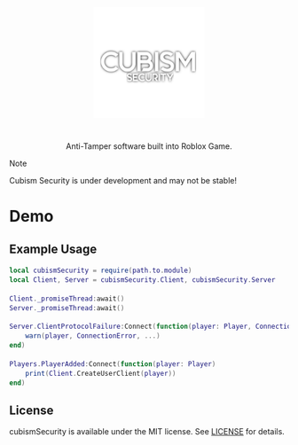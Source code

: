 <div align="center">
<img src="Icon.png" alt="cubismSecurity.png" width=200></img>
<h1></h1>
Anti-Tamper software built into Roblox Game.
</div>

> [!NOTE]
> Cubism Security is under development and may not be stable!

# Demo

## Example Usage
```lua
local cubismSecurity = require(path.to.module)
local Client, Server = cubismSecurity.Client, cubismSecurity.Server

Client._promiseThread:await()
Server._promiseThread:await()

Server.ClientProtocolFailure:Connect(function(player: Player, ConnectionError: Enum.ConnectionError?, ...)
	warn(player, ConnectionError, ...)
end)

Players.PlayerAdded:Connect(function(player: Player)
	print(Client.CreateUserClient(player))
end)
```

## License
cubismSecurity is available under the MIT license. See [LICENSE](LICENSE) for details.
